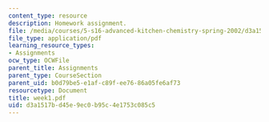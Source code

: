 ```yaml
---
content_type: resource
description: Homework assignment.
file: /media/courses/5-s16-advanced-kitchen-chemistry-spring-2002/d3a1517bd45e9ec0b95c4e1753c085c5_week1.pdf
file_type: application/pdf
learning_resource_types:
- Assignments
ocw_type: OCWFile
parent_title: Assignments
parent_type: CourseSection
parent_uid: b0d79be5-e1af-c89f-ee76-86a05fe6af73
resourcetype: Document
title: week1.pdf
uid: d3a1517b-d45e-9ec0-b95c-4e1753c085c5
---
```


